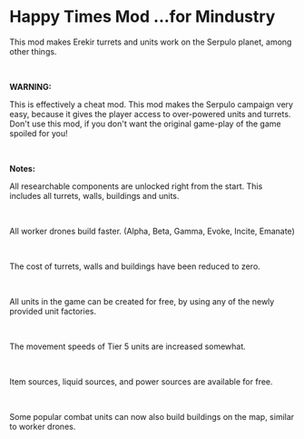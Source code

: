 # Happy Times Mod ...for Mindustry
This mod makes Erekir turrets and units work on the Serpulo planet, among other things.

<br>

**WARNING:**

This is effectively a cheat mod. This mod makes the Serpulo campaign very easy, because it gives the player access to over-powered units and turrets. Don't use this mod, if you don't want the original game-play of the game spoiled for you!

<br>

**Notes:**

All researchable components are unlocked right from the start. This includes all turrets, walls, buildings and units.

<br>

All worker drones build faster. (Alpha, Beta, Gamma, Evoke, Incite, Emanate)

<br>

The cost of turrets, walls and buildings have been reduced to zero.

<br>

All units in the game can be created for free, by using any of the newly provided unit factories.

<br>

The movement speeds of Tier 5 units are increased somewhat.

<br>

Item sources, liquid sources, and power sources are available for free.

<br>

Some popular combat units can now also build buildings on the map, similar to worker drones.
